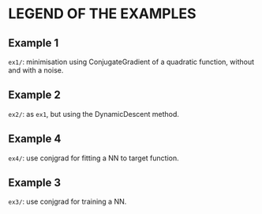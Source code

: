 # LEGEND OF THE EXAMPLES



## Example 1

`ex1/`: minimisation using ConjugateGradient of a quadratic function, without and with a noise.


## Example 2

`ex2/`: as `ex1`, but using the DynamicDescent method.


## Example 4

`ex4/`: use conjgrad for fitting a NN to target function.


## Example 3

`ex3/`: use conjgrad for training a NN.


